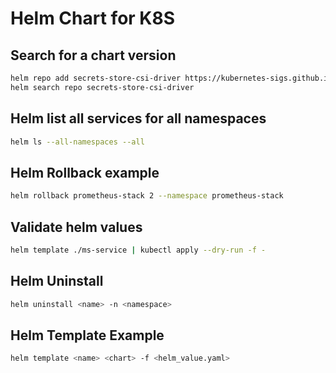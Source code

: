 # Helm Chart for K8S

## Search for a chart version

```sh
helm repo add secrets-store-csi-driver https://kubernetes-sigs.github.io/secrets-store-csi-driver/charts
helm search repo secrets-store-csi-driver
```

## Helm list all services for all namespaces

```sh
helm ls --all-namespaces --all
```

## Helm Rollback example


```sh
helm rollback prometheus-stack 2 --namespace prometheus-stack
```

## Validate helm values

```sh
helm template ./ms-service | kubectl apply --dry-run -f -
```

## Helm Uninstall

```sh
helm uninstall <name> -n <namespace>
```

## Helm Template Example

```sh
helm template <name> <chart> -f <helm_value.yaml>
```
